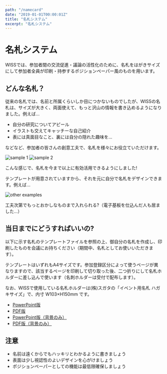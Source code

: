 ```yaml
---
path: "/namecard"
date: "2019-01-01T00:00:01Z"
title: "名札システム"
excerpt: "名札システム"
---
```


# 名札システム

WISSでは、参加者間の交流促進・議論の活性化のために、名札をはがきサイズにして参加者全員が印刷・持参するポジションペーパー風のものを用います。

## どんな名札？

従来の名札では、名前と所属くらいしか目につかないものでしたが、WISSの名札は、サイズが大きく、両面使えて、もっと沢山の情報を書き込めるようになりました。例えば...

- 自分の研究についてアピール
- イラストも交えてキャッチーな自己紹介
- 表には真面目なこと、裏には自分の隠れた趣味を...

などなど、参加者の皆さんの創意工夫で、名札を様々にお役立ていただけます。

![sample 1](/WISS2019/images/namecard_usage1.jpg)
![sample 2](/WISS2019/images/namecard_usage2.jpg)

こんな感じで、名札を今まで以上に有効活用できるようにしました!

テンプレートが用意されていますから、それを元に自分で名札をデザインできます。例えば...

![other examples](/WISS2019/images/namecard_samples.jpg)

工夫次第でもっとおかしなものまで入れられる?（電子基板を仕込んだ人も居ました...）

## 当日までにどうすればいいの?

以下に示す名札のテンプレートファイルを参照の上、御自分の名札を作成し、印刷したものを会議にお持ちください（期間中、名札としてお使いいただきます）。

テンプレートはいずれもA4サイズです。参加登録区分によって使うページが異なりますので、該当するページを印刷して切り取った後、二つ折りにして名札ホルダーに差し込んで使います（名刺ホルダーは受付で配布します）。

なお、WISSで使用している名札ホルダーは(株)スガタの「イベント用名札 ハガキサイズ」で、内寸 W103×H150mm です。

- [PowerPoint版](/download/nametag/wiss2019nametag-template.pptx)
- [PDF版](/download/nametag/wiss2019nametag-template.pdf)
- [PowerPoint版（背景のみ）](/download/nametag/wiss2019nametag-background.pptx)
- [PDF版（背景のみ）](/download/nametag/wiss2019nametag-background.pdf)

## 注意

- 名前は遠くからでもハッキリとわかるように書きましょう
- 表面は少し視認性のよいデザインを心がけましょう
- ポジションペーパーとしての機能は最低限確保しましょう
